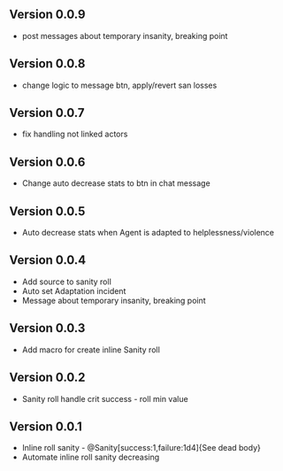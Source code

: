## Version 0.0.9
- post messages about temporary insanity, breaking point

## Version 0.0.8
- change logic to message btn, apply/revert san losses

## Version 0.0.7
- fix handling not linked actors

## Version 0.0.6
- Change auto decrease stats to btn in chat message

## Version 0.0.5
- Auto decrease stats when Agent is adapted to helplessness/violence

## Version 0.0.4
- Add source to sanity roll
- Auto set Adaptation incident
- Message about temporary insanity, breaking point

## Version 0.0.3
- Add macro for create inline Sanity roll

## Version 0.0.2
- Sanity roll handle crit success - roll min value

## Version 0.0.1
- Inline roll sanity -   @Sanity[success:1,failure:1d4]{See dead body}
- Automate inline roll sanity decreasing